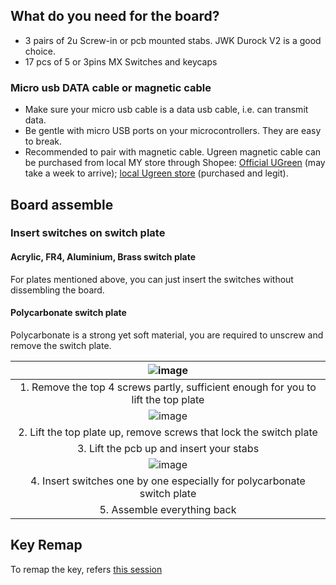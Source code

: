 ## What do you need for the board?
- 3 pairs of 2u Screw-in or pcb mounted stabs. JWK Durock V2 is a good choice. 
- 17 pcs of 5 or 3pins MX Switches and keycaps

### Micro usb DATA cable or magnetic cable
- Make sure your micro usb cable is a data usb cable, i.e. can transmit data. 
- Be gentle with micro USB ports on your microcontrollers. They are easy to break. 
- Recommended to pair with magnetic cable. Ugreen magnetic cable can be purchased from local MY store through Shopee: [Official UGreen](https://shopee.com.my/UGREEN-3A-Magnetic-Micro-USB-Cable-(100cm)-i.64923440.1619064012?sp_atk=90a0daf5-02a6-424b-93f6-f23fec3c7efe) (may take a week to arrive); [local Ugreen store](https://shopee.com.my/%F0%9F%87%B2%F0%9F%87%BE-UGREEN-Magnetic-Micro-USB-Cable-Fast-Charging-1-Meter-Nylon-Braided-Data-Magnet-USB-Cable-%F0%9F%87%B2%F0%9F%87%BE-i.24857778.9586773643?sp_atk=d176ec5a-5417-4007-ab65-a17f9fa2b2ad) (purchased and legit). 

## Board assemble
### Insert switches on switch plate
#### Acrylic, FR4, Aluminium, Brass switch plate  
For plates mentioned above, you can just insert the switches without dissembling the board. 

#### Polycarbonate switch plate
Polycarbonate is a strong yet soft material, you are required to unscrew and remove the switch plate. 

|![image](https://user-images.githubusercontent.com/79617315/151119140-9bac9489-718c-4ebc-b959-8f798a0d61c2.png)|
|:--:|
|1. Remove the top 4 screws partly, sufficient enough for you to lift the top plate|
|![image](https://user-images.githubusercontent.com/79617315/151121008-015f4d1d-8b61-41cc-a13e-5170717473e2.png)|
|2. Lift the top plate up, remove screws that lock the switch plate|
|3. Lift the pcb up and insert your stabs|
|![image](https://user-images.githubusercontent.com/79617315/151121109-dee2e466-bc64-4498-8ead-99605a0f2ec1.png)|
|4. Insert switches one by one especially for polycarbonate switch plate|
|5. Assemble everything back|


## Key Remap

To remap the key, refers [this session](https://github.com/superxc3/xcmkb/blob/main/list%20of%20guide/key%20remap.md#key-remap)
